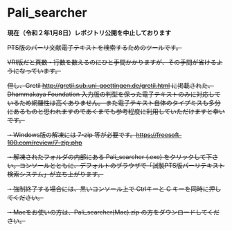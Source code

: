 # Pali_searcher


**現在（令和２年1月8日）レポジトリ公開を中止しております**


~~PTS版のパーリ文献電子テキストを検索するためのツールです。~~

~~VRI版だと頁数・行数を数えるのにひと手間かかりますが、その手間が省けるようになっています。~~

~~但し、Gretil http://gretil.sub.uni-goettingen.de/gretil.html
に掲載された、Dhammakaya Foundation 入力版の判型を保った電子テキストのみに対応しているため網羅性は高くありません。
また電子テキスト自体のタイプミスも多分にあるものと思われますのであくまでも参考程度に利用していただけますと幸いです。~~


~~・Windows版の解凍には 7-zip 等が必要です。https://freesoft-100.com/review/7-zip.php~~

~~・解凍されたフォルダの内部にある Pali_searcher (.exe) をクリックして下さい。コンソールとともに、デフォルトのブラウザで「試製PTS版パーリテキスト検索システム」が立ち上がります。~~

~~・強制終了する場合には、黒いコンソール上で Ctrlキーと C キーを同時に押してください。~~

~~・Macをお使いの方は、Pali_searcher(Mac).zip の方をダウンロードしてください。~~
